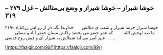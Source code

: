 ## خوشا شیراز – خوشا شیراز و وضع بی‌مثالش – غزل ۲۷۹ – ۳۱۹


۳۱۹- خوشا شیراز خوشا شیراز و شعب ی مثالش       خداوندا نگه دار از زوالش زرکناباد ما صد لوحش الله         که عمر خضر می بخشد زلالش مسان جعفر آباد و مصلی         عبیر آمیز می آید شمالش به شیراز آی و فیض روح قدسی     &#8230;

[https://faalgir.com/99/](https://faalgir.com/99/) 